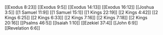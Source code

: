 [[Exodus 8:23]]
[[Exodus 9:5]]
[[Exodus 14:13]]
[[Exodus 16:12]]
[[Joshua 3:5]]
[[1 Samuel 11:9]]
[[1 Samuel 15:1]]
[[1 Kings 22:19]]
[[2 Kings 4:42]]
[[2 Kings 6:25]]
[[2 Kings 6:33]]
[[2 Kings 7:16]]
[[2 Kings 7:18]]
[[2 Kings 20:16]]
[[Psalms 46:5]]
[[Isaiah 1:10]]
[[Ezekiel 37:4]]
[[John 6:9]]
[[Revelation 6:6]]
